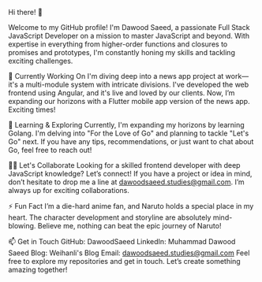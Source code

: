 Hi there! 👋

Welcome to my GitHub profile! I'm Dawood Saeed, a passionate Full Stack JavaScript Developer on a mission to master JavaScript and beyond. With expertise in everything from higher-order functions and closures to promises and prototypes, I'm constantly honing my skills and tackling exciting challenges.

🚀 Currently Working On
I'm diving deep into a news app project at work—it's a multi-module system with intricate divisions. I've developed the web frontend using Angular, and it's live and loved by our clients. Now, I’m expanding our horizons with a Flutter mobile app version of the news app. Exciting times!

🌱 Learning & Exploring
Currently, I'm expanding my horizons by learning Golang. I'm delving into "For the Love of Go" and planning to tackle "Let's Go" next. If you have any tips, recommendations, or just want to chat about Go, feel free to reach out!

👯‍♂️ Let's Collaborate
Looking for a skilled frontend developer with deep JavaScript knowledge? Let’s connect! If you have a project or idea in mind, don’t hesitate to drop me a line at dawoodsaeed.studies@gmail.com. I’m always up for exciting collaborations.

⚡ Fun Fact
I’m a die-hard anime fan, and Naruto holds a special place in my heart. The character development and storyline are absolutely mind-blowing. Believe me, nothing can beat the epic journey of Naruto!

📫 Get in Touch
GitHub: DawoodSaeed
LinkedIn: Muhammad Dawood Saeed
Blog: Weihanli's Blog
Email: dawoodsaeed.studies@gmail.com
Feel free to explore my repositories and get in touch. Let’s create something amazing together!
